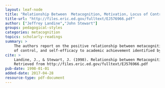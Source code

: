 ```yaml
---
layout: leaf-node
title: "Relationship Between  Metacognition, Motivation, Locus of Control, Self-Efficacy, and Academic Achievement"
title-url: "http://files.eric.ed.gov/fulltext/EJ576966.pdf"
author: ["Jeffrey Landine","John Stewart"]
groups: pedagogical-styles
categories: metacognition
topics: scholarly-readings
summary: >
    The authors report on the positive relationship between metacognition, motivation, locus
    of control, and self-efficacy to academic achievement identified by their study.
cite: >
    Landine, J., & Stewart, J. (1998). Relationship between Metacognition, Motivation, Locus of Control, Self-Efficacy, and Academic Achievement. Canadian Journal of Counselling, 32(3), 200-12.
    Retrieved from http://files.eric.ed.gov/fulltext/EJ576966.pdf
pub-date: 1998-01-01
added-date: 2017-04-28
resource-type: pdf-document
---
```

